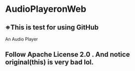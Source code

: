 # AudioPlayeronWeb

## ※This is test for using GitHub

An Audio Player

## Follow Apache License 2.0 . And notice original(this) is very bad lol.  
